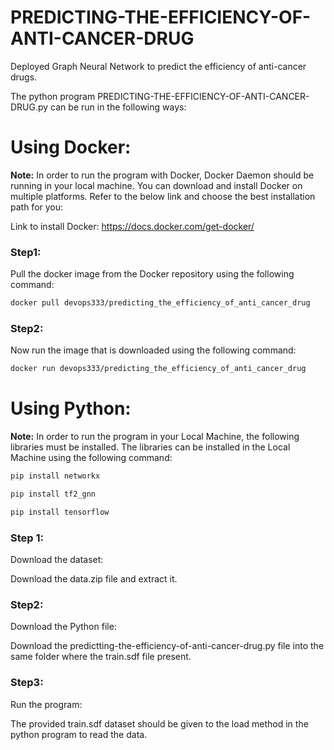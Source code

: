 # PREDICTING-THE-EFFICIENCY-OF-ANTI-CANCER-DRUG
Deployed Graph Neural Network to predict the efficiency of anti-cancer drugs.

The python program PREDICTING-THE-EFFICIENCY-OF-ANTI-CANCER-DRUG.py can be run in the following ways:

# Using Docker:

**Note:** 
In order to run the program with Docker, Docker Daemon should be running in your local machine.
You can download and install Docker on multiple platforms. Refer to the below link and choose the best installation path for you: 

Link to install Docker: https://docs.docker.com/get-docker/


### Step1: 
Pull the docker image from the Docker repository using the following command:

```bash
docker pull devops333/predicting_the_efficiency_of_anti_cancer_drug
```

### Step2:
Now run the image that is downloaded using the following command:

```bash
docker run devops333/predicting_the_efficiency_of_anti_cancer_drug
```

# Using Python:

**Note:** 
In order to run the program in your Local Machine, the following libraries must be installed. 
The libraries can be installed in the Local Machine using the following command:

```bash
pip install networkx
```
```bash
pip install tf2_gnn
```
```bash
pip install tensorflow
```

### Step 1: 
Download the dataset:

Download the data.zip file and extract it.


### Step2:
Download the Python file:

Download the predictting-the-efficiency-of-anti-cancer-drug.py file into the same folder where the train.sdf file present.


### Step3:
Run the program:

The provided train.sdf dataset should be given to the load method in the python program to read the data.
